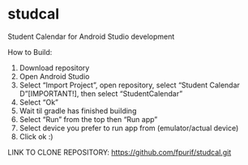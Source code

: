 # studcal
Student Calendar for Android Studio development

How to Build:

1) Download repository
2) Open Android Studio
3) Select “Import Project”, open repository, select “Student Calendar D”[IMPORTANT!], then select “StudentCalendar”
4) Select “Ok”
5) Wait til gradle has finished building
6) Select “Run” from the top then “Run app”
7) Select device you prefer to run app from (emulator/actual device)
8) Click ok :)

LINK TO CLONE REPOSITORY: https://github.com/fpurif/studcal.git
